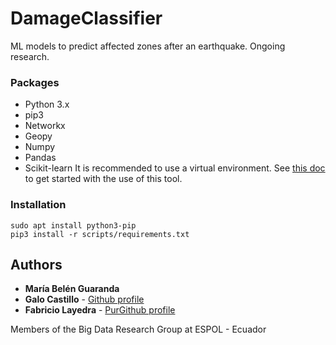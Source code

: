 # DamageClassifier
ML models to predict affected zones after an earthquake. Ongoing research.

### Packages
* Python 3.x
* pip3
* Networkx
* Geopy
* Numpy
* Pandas
* Scikit-learn
It is recommended to use a virtual environment. See [this doc](https://gist.github.com/Geoyi/d9fab4f609e9f75941946be45000632b) to get started with the use of this tool.

### Installation
```
sudo apt install python3-pip
pip3 install -r scripts/requirements.txt
```
## Authors

* **María Belén Guaranda** 
* **Galo Castillo** - [Github profile](https://github.com/gaalocastillo)
* **Fabricio Layedra** - [PurGithub profile](https://github.com/FabricioLayedra)

Members of the Big Data Research Group at ESPOL - Ecuador

